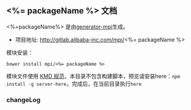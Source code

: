 ## <%= packageName %> 文档

<%=packageName%> 是由[generator-mpi](https://github.com/jayli/generator-mpi)生成。

- 项目地址: http://gitlab.alibaba-inc.com/mpi/<%= packageName %>

模块安装：

	bower install mpi/<%= packageName %>

模块文件使用 [KMD 规范](http://docs.kissyui.com/1.4/docs/html/guideline/kmd.html)，本目录不包含构建脚本，预览请安装here：`npm install -g server-here`，完成后，在当前目录执行`here`

### changeLog

